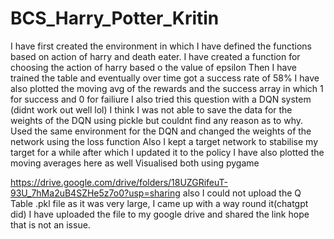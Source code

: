 # BCS_Harry_Potter_Kritin
I have first created the environment in which I have defined the functions based on action of harry and death eater.
I have created a function for choosing the action of harry based o the value of epsilon
Then I have trained the table and eventually over time got a success rate of 58%
I have also plotted the moving avg of the rewards and the success array in which 1 for success and 0 for failiure
I also tried this question with a DQN system (didnt work out well lol)
I think I was not able to save the data for the weights of the DQN using pickle but couldnt find any reason as to why.
Used the same environment for the DQN and changed the weights of the network using the loss function
Also I kept a target network to stabilise my target for a while after which I updated it to the policy
I have also plotted the moving averages here as well
Visualised both using pygame



https://drive.google.com/drive/folders/18UZGRifeuT-93U_7hMa2uB4SZHe5z7o0?usp=sharing
also I could not upload the Q Table .pkl file as it was very large, I came up with a way round it(chatgpt did) I have uploaded the file to my google drive and shared the link hope that is not an issue.
